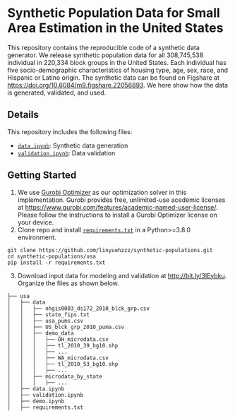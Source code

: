 # Synthetic Population Data for Small Area Estimation in the United States

This repository contains the reproducible code of a synthetic data generator. We release synthetic population data for all 308,745,538 individual in 220,334 block groups in the United States. Each individual has five socio-demographic characteristics of housing type, age, sex, race, and Hispanic or Latino origin. The synthetic data can be found on Figshare at <https://doi.org/10.6084/m9.figshare.22056893>. We here show how the data is generated, validated, and used.

## Details
This repository includes the following files:
- [`data.ipynb`]: Synthetic data generation
- [`validation.ipynb`]: Data validation

## Getting Started
1. We use [Gurobi Optimizer] as our optimization solver in this implementation. Gurobi provides free, unlimited-use acedemic licenses at <https://www.gurobi.com/features/academic-named-user-license/>. Please follow the instructions to install a Gurobi Optimizer license on your device.
2. Clone repo and install [`requirements.txt`] in a Python>=3.8.0 environment.
```
git clone https://github.com/linyuehzzz/synthetic-populations.git
cd synthetic-populations/usa
pip install -r requirements.txt
```
3. Download input data for modeling and validation at <http://bit.ly/3lEybku>. Organize the files as shown below.
```
├── usa
│   ├── data
│   │   ├── nhgis0003_ds172_2010_blck_grp.csv
│   │   ├── state_fips.txt
│   │   ├── usa_pums.csv
│   │   ├── US_blck_grp_2010_puma.csv
│   │   ├── demo_data
│   │   │   ├── OH_microdata.csv
│   │   │   ├── tl_2010_39_bg10.shp
│   │   │   ├── ...
│   │   │   ├── WA_microdata.csv
│   │   │   ├── tl_2010_53_bg10.shp
│   │   │   ├── ...
│   │   ├── microdata_by_state
│   │   │   ├── ...
│   ├── data.ipynb
│   ├── validation.ipynb
│   ├── demo.ipynb
│   ├── requirements.txt
```


[//]: # 
   [Gurobi Optimizer]: <https://www.gurobi.com/>
   [`data.ipynb`]: <https://github.com/linyuehzzz/synthetic-populations/blob/main/usa/data.ipynb>
   [`validation.ipynb`]: <https://github.com/linyuehzzz/synthetic-populations/blob/main/usa/validation.ipynb>
   [`demo.ipynb`]: <https://github.com/linyuehzzz/synthetic-populations/blob/main/usa/demo.ipynb>
   [`requirements.txt`]: <https://github.com/linyuehzzz/synthetic-populations/blob/main/requirements.txt>
   

   [PlDb]: <https://github.com/joemccann/dillinger/tree/master/plugins/dropbox/README.md>
   [PlGh]: <https://github.com/joemccann/dillinger/tree/master/plugins/github/README.md>
   [PlGd]: <https://github.com/joemccann/dillinger/tree/master/plugins/googledrive/README.md>
   [PlOd]: <https://github.com/joemccann/dillinger/tree/master/plugins/onedrive/README.md>
   [PlMe]: <https://github.com/joemccann/dillinger/tree/master/plugins/medium/README.md>
   [PlGa]: <https://github.com/RahulHP/dillinger/blob/master/plugins/googleanalytics/README.md>
